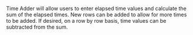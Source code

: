 Time Adder will allow users to enter elapsed time values and calculate the sum of the elapsed times.  New rows can be added to allow for more times to be added. If desired, on a row by row basis, time values can be subtracted from the sum.

